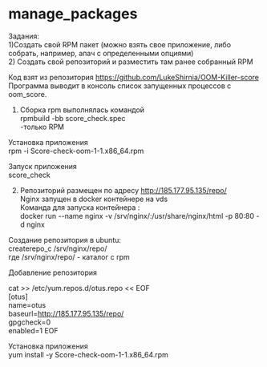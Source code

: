 # manage_packages
Задания:  
1)Создать свой RPM пакет  (можно взять свое приложение, либо собрать, например, апач с определенными опциями)  
2) Создать свой репозиторий и разместить там ранее собранный RPM


Код взят из репозитория https://github.com/LukeShirnia/OOM-Killer-score  
Программа выводит в консоль список запущенных процессов с oom_score.

1) Сборка rpm выполнялась командой  
rpmbuild -bb score_check.spec   
-только RPM 

Установка приложения  
rpm -i Score-check-oom-1-1.x86_64.rpm

Запуск приложения   
score_check


2) Репозиторий размещен по адресу http://185.177.95.135/repo/  
Nginx запущен в docker контейнере на vds  
Команда для запуска контейнера :  
docker run \--name nginx \-v /srv/nginx/:/usr/share/nginx/html \-p 80:80 \-d nginx

Создание репозитория в ubuntu:   
createrepo_c /srv/nginx/repo/  
где /srv/nginx/repo/ - каталог с rpm 

Добавление репозитория

cat >> /etc/yum.repos.d/otus.repo << EOF  
[otus]  
name=otus  
baseurl=http://185.177.95.135/repo/  
gpgcheck=0  
enabled=1
EOF

Установка приложения  
yum install -y Score-check-oom-1-1.x86_64.rpm
